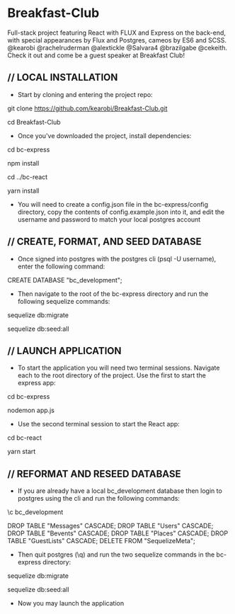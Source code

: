 # Breakfast-Club
Full-stack project featuring React with FLUX and Express on the back-end, with special appearances by Flux and Postgres, cameos by ES6 and SCSS. @kearobi @rachelruderman @alextickle @Salvara4 @brazilgabe @cekeith. Check it out and come be a guest speaker at Breakfast Club!

// LOCAL INSTALLATION
----

- Start by cloning and entering the project repo:



git clone https://github.com/kearobi/Breakfast-Club.git


cd Breakfast-Club



- Once you've downloaded the project, install dependencies:



cd bc-express

npm install

cd ../bc-react

yarn install



 - You will need to create a config.json file in the bc-express/config directory, copy the contents of config.example.json into it,
and edit the username and password to match your local postgres account

// CREATE, FORMAT, AND SEED DATABASE
----


- Once signed into postgres with the postgres cli (psql -U username), enter the following command:



CREATE DATABASE "bc_development";



- Then navigate to the root of the bc-express directory and run the following sequelize commands:



sequelize db:migrate

sequelize db:seed:all



// LAUNCH APPLICATION
----

- To start the application you will need two terminal sessions. Navigate each to the root directory of the project. Use the first to start the express app:



cd bc-express

nodemon app.js



- Use the second terminal session to start the React app:



cd bc-react

yarn start



// REFORMAT AND RESEED DATABASE
----

- If you are already have a local bc_development database then login to postgres using the cli and run the following commands:



\c bc_development

DROP TABLE "Messages" CASCADE; DROP TABLE "Users" CASCADE; DROP TABLE "Bevents" CASCADE; DROP TABLE "Places" CASCADE; DROP TABLE "GuestLists" CASCADE; DELETE FROM "SequelizeMeta";



- Then quit postgres (\q) and run the two sequelize commands in the bc-express directory:



sequelize db:migrate

sequelize db:seed:all



- Now you may launch the application
